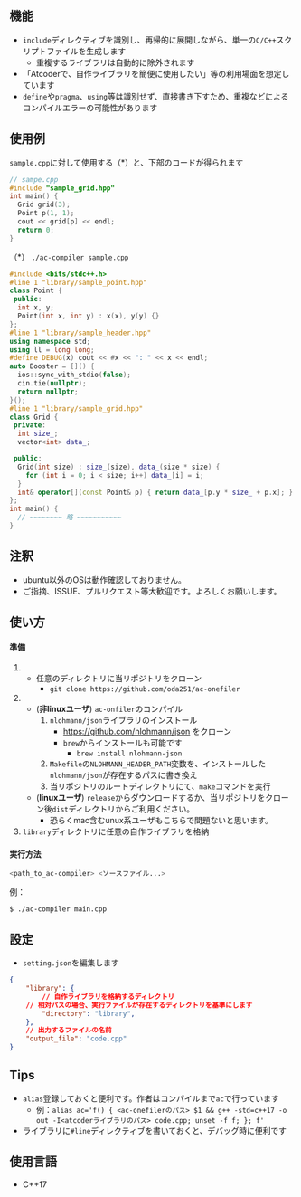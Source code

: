## 機能
- `include`ディレクティブを識別し、再帰的に展開しながら、単一の`C/C++`スクリプトファイルを生成します
	- 重複するライブラリは自動的に除外されます
- 「Atcoderで、自作ライブラリを簡便に使用したい」等の利用場面を想定しています
- `define`や`pragma`、`using`等は識別せず、直接書き下すため、重複などによるコンパイルエラーの可能性があります

## 使用例
`sample.cpp`に対して使用する（*）と、下部のコードが得られます
```cpp
// sampe.cpp
#include "sample_grid.hpp"
int main() {
  Grid grid(3);
  Point p(1, 1);
  cout << grid[p] << endl;
  return 0;
}
```
（*） `./ac-compiler sample.cpp`
```cpp
#include <bits/stdc++.h>
#line 1 "library/sample_point.hpp"
class Point {
 public:
  int x, y;
  Point(int x, int y) : x(x), y(y) {}
};
#line 1 "library/sample_header.hpp"
using namespace std;
using ll = long long;
#define DEBUG(x) cout << #x << ": " << x << endl;
auto Booster = []() {
  ios::sync_with_stdio(false);
  cin.tie(nullptr);
  return nullptr;
}();
#line 1 "library/sample_grid.hpp"
class Grid {
 private:
  int size_;
  vector<int> data_;

 public:
  Grid(int size) : size_(size), data_(size * size) {
    for (int i = 0; i < size; i++) data_[i] = i;
  }
  int& operator[](const Point& p) { return data_[p.y * size_ + p.x]; }
};
int main() {
  // ~~~~~~~~ 略 ~~~~~~~~~~~
}
```


## 注釈
- ubuntu以外のOSは動作確認しておりません。
- ご指摘、ISSUE、プルリクエスト等大歓迎です。よろしくお願いします。

## 使い方
#### 準備
1. - 任意のディレクトリに当リポジトリをクローン
		- `git clone https://github.com/oda251/ac-onefiler`
2. - (**非linuxユーザ**) `ac-onfiler`のコンパイル
		1. `nlohmann/json`ライブラリのインストール
			- https://github.com/nlohmann/json をクローン
			- `brew`からインストールも可能です
				- `brew install nlohmann-json`
		2. `Makefile`の`NLOHMANN_HEADER_PATH`変数を、インストールした`nlohmann/json`が存在するパスに書き換え
		3. 当リポジトリのルートディレクトリにて、`make`コマンドを実行
   - (**linuxユーザ**) `release`からダウンロードするか、当リポジトリをクローン後`dist`ディレクトリからご利用ください。
     - 恐らくmac含むunux系ユーザもこちらで問題ないと思います。
3. `library`ディレクトリに任意の自作ライブラリを格納
#### 実行方法
```bash
<path_to_ac-compiler> <ソースファイル...>
```
例：
```
$ ./ac-compiler main.cpp
```

## 設定
- `setting.json`を編集します
```json
{
	"library": {
		// 自作ライブラリを格納するディレクトリ
    // 相対パスの場合、実行ファイルが存在するディレクトリを基準にします
		"directory": "library",
	},
	// 出力するファイルの名前
	"output_file": "code.cpp"
}
```
## Tips
- `alias`登録しておくと便利です。作者はコンパイルまで`ac`で行っています
  - 例：`alias ac='f() { <ac-onefilerのパス> $1 && g++ -std=c++17 -o out -I<atcoderライブラリのパス> code.cpp; unset -f f; }; f'`
- ライブラリに`#line`ディレクティブを書いておくと、デバッグ時に便利です

## 使用言語
- C++17
